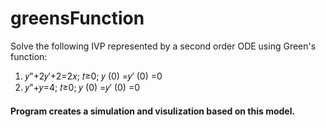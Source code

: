 # greensFunction
Solve the following IVP represented by a second order ODE using Green's function:
1.	𝑦"+2𝑦′+2=2𝑥; 𝑡≥0; 𝑦 (0) =𝑦′ (0) =0
2.	𝑦"+𝑦=4; 𝑡≥0; 𝑦 (0) =𝑦′ (0) =0
#### Program creates a simulation and visulization based on this model.
